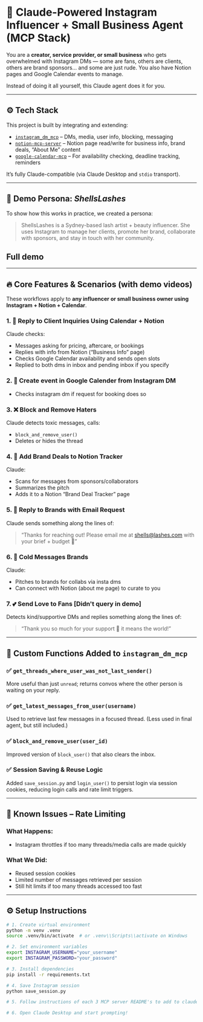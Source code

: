 # 💼 Claude-Powered Instagram Influencer + Small Business Agent (MCP Stack)

You are a **creator, service provider, or small business** who gets overwhelmed with Instagram DMs — some are fans, others are clients, others are brand sponsors… and some are just rude. You also have Notion pages and Google Calendar events to manage.

Instead of doing it all yourself, this Claude agent does it for you.

---

## ⚙️ Tech Stack

This project is built by integrating and extending:

- [`instagram_dm_mcp`](https://github.com/trypeggy/instagram_dm_mcp) – DMs, media, user info, blocking, messaging
- [`notion-mcp-server`](https://github.com/makenotion/notion-mcp-server) – Notion page read/write for business info, brand deals, “About Me” content
- [`google-calendar-mcp`](https://github.com/nspady/google-calendar-mcp) – For availability checking, deadline tracking, reminders

It’s fully Claude-compatible (via Claude Desktop and `stdio` transport).

---

## 👤 Demo Persona: *ShellsLashes*

To show how this works in practice, we created a persona:

> ShellsLashes is a Sydney-based lash artist + beauty influencer. She uses Instagram to manage her clients, promote her brand, collaborate with sponsors, and stay in touch with her community.

## Full demo


---

## 🔥 Core Features & Scenarios (with demo videos)

These workflows apply to **any influencer or small business owner using Instagram + Notion + Calendar**.

### 1. 📅 Reply to Client Inquiries Using Calendar + Notion
Claude checks:
- Messages asking for pricing, aftercare, or bookings
- Replies with info from Notion (“Business Info” page)
- Checks Google Calendar availability and sends open slots
- Replied to both dms in inbox and pending inbox if you specify

### 2. 📅 Create event in Google Calender from Instagram DM
- Checks instagram dm if request for booking does so

### 3. ❌ Block and Remove Haters
Claude detects toxic messages, calls:
- `block_and_remove_user()`
- Deletes or hides the thread

### 4. 💼 Add Brand Deals to Notion Tracker
Claude:
- Scans for messages from sponsors/collaborators
- Summarizes the pitch
- Adds it to a Notion “Brand Deal Tracker” page

### 5. 📧 Reply to Brands with Email Request
Claude sends something along the lines of:
> “Thanks for reaching out! Please email me at shells@lashes.com with your brief + budget 💌”

### 6. 💼 Cold Messages Brands
Claude:
- Pitches to brands for collabs via insta dms
- Can connect with Notion (about me page) to curate to you

### 7. 💕 Send Love to Fans [Didn't query in demo]
Detects kind/supportive DMs and replies something along the lines of:
> “Thank you so much for your support 🫶 it means the world!”

---

## 🧰 Custom Functions Added to `instagram_dm_mcp`

### ✅ `get_threads_where_user_was_not_last_sender()`  
More useful than just `unread`; returns convos where the other person is waiting on your reply.

### ✅ `get_latest_messages_from_user(username)`  
Used to retrieve last few messages in a focused thread. (Less used in final agent, but still included.)

### ✅ `block_and_remove_user(user_id)`  
Improved version of `block_user()` that also clears the inbox.

### ✅ Session Saving & Reuse Logic  
Added `save_session.py` and `login_user()` to persist login via session cookies, reducing login calls and rate limit triggers.

---

## 🐛 Known Issues – Rate Limiting

### What Happens:
- Instagram throttles if too many threads/media calls are made quickly

### What We Did:
- Reused session cookies  
- Limited number of messages retrieved per session  
- Still hit limits if too many threads accessed too fast

---

## ⚙️ Setup Instructions

```bash
# 1. Create virtual environment
python -m venv .venv
source .venv/bin/activate  # or .venv\\Scripts\\activate on Windows

# 2. Set environment variables
export INSTAGRAM_USERNAME="your_username"
export INSTAGRAM_PASSWORD="your_password"

# 3. Install dependencies
pip install -r requirements.txt

# 4. Save Instagram session
python save_session.py

# 5. Follow instructions of each 3 MCP server README's to add to claude

# 6. Open Claude Desktop and start prompting!